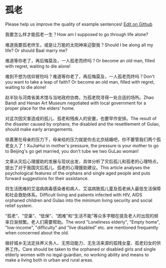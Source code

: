 # 孤老

Please help us improve the quality of example sentences! [Edit on Github](https://github.com/jiyushe/jiyu-example-sentence-source/blob/main/chinese/gulao_1.md)

<p><span class="chinese">我要怎么样才能孤老一生？</span><span class="english">How am I supposed to go through life alone?</span></p>

<p><span class="chinese">难道我要孤老终生，或是让万能的太阳神来迎娶我？</span><span class="english">Should I be along all my life? Or should Baal marry me?</span></p>

<p><span class="chinese">难道等你老了，再后悔莫及，一人孤老而终吗？</span><span class="english">Or become an old man, filled with regret, waiting to die alone!</span></p>

<p><span class="chinese">难到不想为信仰冒险吗？难道等你老了，再后悔莫及，一人孤老而终吗？</span><span class="english">Don't you want to take a leap of faith? Or become an old man, filled with regret, waiting to die alone!</span></p>

<p><span class="chinese">赵半狄与河南省美术馆与当地政府协商，为孤老院寻得一处合适的场所。</span><span class="english">Zhao Bandi and Henan Art Museum negotiated with local government for a proper place for the elders' home.</span></p>

<p><span class="chinese">对这次因灾害造成的孤儿、孤老和残疾人的安置，也要早作安排。</span><span class="english">The result of the disaster caused by orphans, the disabled and the resettlement of Gulao, should make early arrangements.</span></p>

<p><span class="chinese">徐嘉惠在母亲的压力下，母亲给的压力就是你去北京结婚吧，你不要管我们两个孤老女人了！</span><span class="english">XuJiaHui in mother's pressure, the pressure is your mother to go to Beijing's go get married, you don't tube we two GuLao woman!</span></p>

<p><span class="chinese">文章从灾后心理援助的发展与现状出发，具体分析了灾后孤儿和孤老的心理特点，提出了对于我国灾后孤儿、孤老的心理援助建议。</span><span class="english">This article analyses the psychological features of the orphans and single aged people and puts forward suggestions for their assistance.</span></p>

<p><span class="chinese">将生活困难的艾滋病病毒感染者和病人、艾滋病致孤儿童及孤老纳入最低生活保障和社会救助体系。</span><span class="english">Difficult living and patients infected with HIV, AIDS orphaned children and Gulao into the minimum living security and social relief system.</span></p>

<p><span class="chinese">“孤老”、“空巢”、“低保”、“困难”和“生活不能”等众多字眼在提及老人时出现的频率日渐频繁。老人们需要帮助。</span><span class="english">The word "Loneliness elderly", "Empty home", "low-income", "difficulty" and "live disabled" etc. are mentioned frequently when concerned about the old.</span></p>

<p><span class="chinese">做好城乡无法定扶养义务人、无劳动能力、无生活来源的孤残女童、孤老妇女的供养工作。</span><span class="english">Care should be taken to the orphaned or disabled girls and single elderly women with no legal guardian, no working ability and means to make a living both in urban and rural areas.</span></p>

